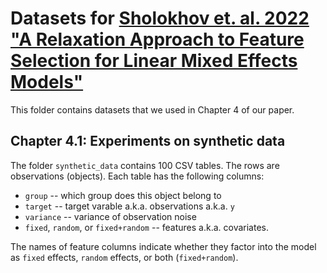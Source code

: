 # Datasets for [Sholokhov et. al. 2022 "A Relaxation Approach to Feature Selection for Linear Mixed Effects Models"](https://arxiv.org/abs/2205.06925?context=stat)

This folder contains datasets that we used in Chapter 4 of our paper. 

## Chapter 4.1: Experiments on synthetic data 
The folder `synthetic_data` contains 100 CSV tables. The rows are observations (objects). Each table has the following columns:

  * `group` -- which group does this object belong to 
  * `target` -- target varable a.k.a. observations a.k.a. `y`
  * `variance` -- variance of observation noise 
  * `fixed`, `random`, or `fixed+random` -- features a.k.a. covariates. 

The names of feature columns indicate whether they factor into the model as `fixed` effects, `random` effects, or both (`fixed+random`).
